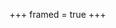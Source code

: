 +++
framed = true
+++

<div id="quote-box"> <br> </div>

<script>
  document.addEventListener("DOMContentLoaded", function() {
    const quotes = fetch("quotes.md")
      .then(response => response.text())
      .then(data => data.split("%").map(quote => "damyge@damygectrl:~$ fortune" + "<br>" + quote));

    quotes.then(quotesWithFortune => {
      document.getElementById("quote-box").innerHTML = quotesWithFortune[Math.floor(Math.random() * quotesWithFortune.length)];
    });
  });
</script>